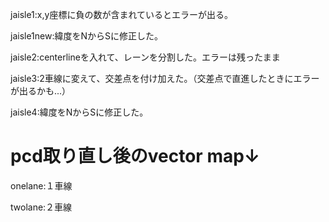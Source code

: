 jaisle1:x,y座標に負の数が含まれているとエラーが出る。

jaisle1new:緯度をNからSに修正した。

jaisle2:centerlineを入れて、レーンを分割した。エラーは残ったまま

jaisle3:2車線に変えて、交差点を付け加えた。（交差点で直進したときにエラーが出るかも...）

jaisle4:緯度をNからSに修正した。

pcd取り直し後のvector map↓
===============================================================================================
onelane:１車線

twolane:２車線
